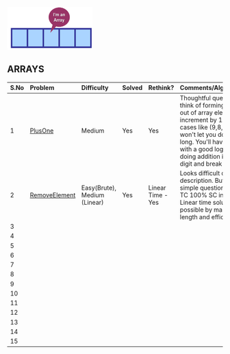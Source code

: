 <img src="../../../../../resources/arrays.png" alt="arrays" width="200" height="100"/>

## ARRAYS



| S.No | Problem                                           | Difficulty                   | Solved | Rethink?     | Comments/Algorithms/Tags                                                                                                                                                                                                                                                                 |
|:-----|:--------------------------------------------------|:-----------------------------|:-------|:------------------|:-----------------------------------------------------------------------------------------------------------------------------------------------------------------------------------------------------------------------------------------------------------------------------------------|
| 1    | [PlusOne](PlusOneDriver.java#L8-L43)              | Medium                       | Yes    | Yes               | Thoughtful question. You'll think of forming the number out of array elements increment by 1. Many corner cases like (9,8,7,6,5,4,3,2,1) won't let you do it in int or long. You'll have to come up with a good logic which is doing addition in place to the digit and break when done. |
| 2    | [RemoveElement](RemoveElementDriver.java#L11-L70) | Easy(Brute), Medium (Linear) | Yes    | Linear Time - Yes | Looks difficult on reading description. But a very simple question. Got 100% TC 100% SC in first pass ;) . Linear time solution is possible by making use of length and efficient iteration                                                                                              |
| 3    |                                                   |                              |        |                   |                                                                                                                                                                                                                                                                                          |
| 4    |                                                   |                              |        |                   |                                                                                                                                                                                                                                                                                          |
| 5    |                                                   |                              |        |                   |                                                                                                                                                                                                                                                                                          |
| 6    |                                                   |                              |        |                   |                                                                                                                                                                                                                                                                                          |
| 7    |                                                   |                              |        |                   |                                                                                                                                                                                                                                                                                          |
| 8    |                                                   |                              |        |                   |                                                                                                                                                                                                                                                                                          |
| 9    |                                                   |                              |        |                   |                                                                                                                                                                                                                                                                                          |
| 10   |                                                   |                              |        |                   |                                                                                                                                                                                                                                                                                          |
| 11   |                                                   |                              |        |                   |                                                                                                                                                                                                                                                                                          |
| 12   |                                                   |                              |        |                   |                                                                                                                                                                                                                                                                                          |
| 13   |                                                   |                              |        |                   |                                                                                                                                                                                                                                                                                          |
| 14   |                                                   |                              |        |                   |                                                                                                                                                                                                                                                                                          |
| 15   |                                                   |                              |        |                   |                                                                                                                                                                                                                                                                                          |
